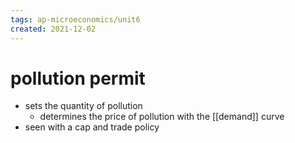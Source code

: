 ```yaml
---
tags: ap-microeconomics/unit6 
created: 2021-12-02
---
```


# pollution permit

- sets the quantity of pollution
	- determines the price of pollution with the [[demand]] curve
- seen with a cap and trade policy 
